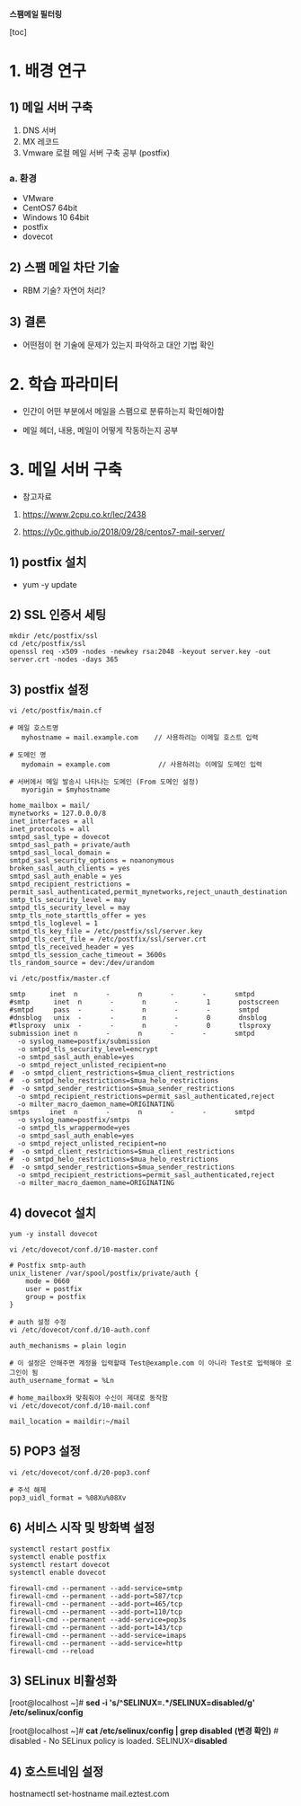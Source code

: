 **스팸메일 필터링**

[toc]

# 1. 배경 연구

## 1) 메일 서버 구축

1. DNS 서버
2. MX 레코드
3. Vmware 로컬 메일 서버 구축 공부 (postfix)

### a. 환경

* VMware
* CentOS7 64bit
* Windows 10 64bit
* postfix
* dovecot

## 2) 스팸 메일 차단 기술

- RBM 기술? 자연어 처리?

## 3) 결론

* 어떤점이 현 기술에 문제가 있는지 파악하고 대안 기법 확인

# 2. 학습 파라미터

* 인간이 어떤 부분에서 메일을 스팸으로 분류하는지 확인해야함

* 메일 헤더, 내용, 메일이 어떻게 작동하는지 공부

# 3. 메일 서버 구축

* 참고자료

1. https://www.2cpu.co.kr/lec/2438

2. https://y0c.github.io/2018/09/28/centos7-mail-server/

## 1) postfix 설치

* yum -y update

## 2) SSL 인증서 세팅

```
mkdir /etc/postfix/ssl
cd /etc/postfix/ssl
openssl req -x509 -nodes -newkey rsa:2048 -keyout server.key -out server.crt -nodes -days 365
```

## 3) postfix 설정

```
vi /etc/postfix/main.cf

# 메일 호스트명 
   myhostname = mail.example.com    // 사용하려는 이메일 호스트 입력

# 도메인 명
   mydomain = example.com            // 사용하려는 이메일 도메인 입력

# 서버에서 메일 발송시 나타나는 도메인 (From 도메인 설정)
   myorigin = $myhostname
   
home_mailbox = mail/
mynetworks = 127.0.0.0/8
inet_interfaces = all
inet_protocols = all
smtpd_sasl_type = dovecot
smtpd_sasl_path = private/auth
smtpd_sasl_local_domain =
smtpd_sasl_security_options = noanonymous
broken_sasl_auth_clients = yes
smtpd_sasl_auth_enable = yes
smtpd_recipient_restrictions = permit_sasl_authenticated,permit_mynetworks,reject_unauth_destination
smtp_tls_security_level = may
smtpd_tls_security_level = may
smtp_tls_note_starttls_offer = yes
smtpd_tls_loglevel = 1
smtpd_tls_key_file = /etc/postfix/ssl/server.key
smtpd_tls_cert_file = /etc/postfix/ssl/server.crt
smtpd_tls_received_header = yes
smtpd_tls_session_cache_timeout = 3600s
tls_random_source = dev:/dev/urandom
```

```
vi /etc/postfix/master.cf

smtp      inet  n       -       n       -       -       smtpd
#smtp      inet  n       -       n       -       1       postscreen
#smtpd     pass  -       -       n       -       -       smtpd
#dnsblog   unix  -       -       n       -       0       dnsblog
#tlsproxy  unix  -       -       n       -       0       tlsproxy
submission inet n       -       n       -       -       smtpd
  -o syslog_name=postfix/submission
  -o smtpd_tls_security_level=encrypt
  -o smtpd_sasl_auth_enable=yes
  -o smtpd_reject_unlisted_recipient=no
#  -o smtpd_client_restrictions=$mua_client_restrictions
#  -o smtpd_helo_restrictions=$mua_helo_restrictions
#  -o smtpd_sender_restrictions=$mua_sender_restrictions
  -o smtpd_recipient_restrictions=permit_sasl_authenticated,reject
  -o milter_macro_daemon_name=ORIGINATING
smtps     inet  n       -       n       -       -       smtpd
  -o syslog_name=postfix/smtps
  -o smtpd_tls_wrappermode=yes
  -o smtpd_sasl_auth_enable=yes
  -o smtpd_reject_unlisted_recipient=no
#  -o smtpd_client_restrictions=$mua_client_restrictions
#  -o smtpd_helo_restrictions=$mua_helo_restrictions
#  -o smtpd_sender_restrictions=$mua_sender_restrictions
  -o smtpd_recipient_restrictions=permit_sasl_authenticated,reject
  -o milter_macro_daemon_name=ORIGINATING
```

## 4) dovecot 설치

```
yum -y install dovecot

vi /etc/dovecot/conf.d/10-master.conf

# Postfix smtp-auth
unix_listener /var/spool/postfix/private/auth {
	mode = 0660
	user = postfix
	group = postfix
}
```

```
# auth 설정 수정
vi /etc/dovecot/conf.d/10-auth.conf

auth_mechanisms = plain login

# 이 설정은 안해주면 계정을 입력할때 Test@example.com 이 아니라 Test로 입력해야 로그인이 됨
auth_username_format = %Ln

```

```
# home_mailbox와 맞춰줘야 수신이 제대로 동작함
vi /etc/dovecot/conf.d/10-mail.conf

mail_location = maildir:~/mail
```

## 5) POP3 설정

```
vi /etc/dovecot/conf.d/20-pop3.conf

# 주석 해제
pop3_uidl_format = %08Xu%08Xv
```

## 6) 서비스 시작 및 방화벽 설정

```
systemctl restart postfix
systemctl enable postfix
systemctl restart dovecot
systemctl enable dovecot

firewall-cmd --permanent --add-service=smtp
firewall-cmd --permanent --add-port=587/tcp
firewall-cmd --permanent --add-port=465/tcp
firewall-cmd --permanent --add-port=110/tcp
firewall-cmd --permanent --add-service=pop3s
firewall-cmd --permanent --add-port=143/tcp
firewall-cmd --permanent --add-service=imaps
firewall-cmd --permanent --add-service=http
firewall-cmd --reload
```



## 3) SELinux 비활성화

[root@localhost ~]# **sed -i 's/^SELINUX=.\*/SELINUX=disabled/g' /etc/selinux/config**

[root@localhost ~]# **cat /etc/selinux/config | grep disabled** **(변경 확인)**
\#   disabled - No SELinux policy is loaded.
SELINUX=**disabled**

## 4) 호스트네임 설정

hostnamectl set-hostname mail.eztest.com

